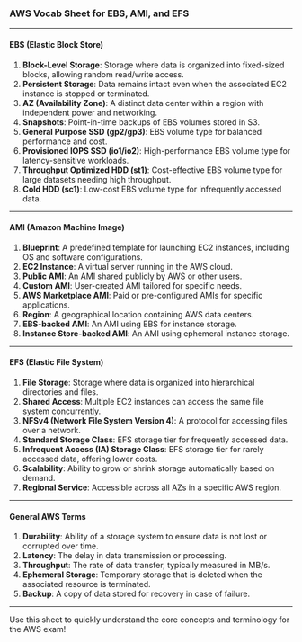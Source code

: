 ### **AWS Vocab Sheet for EBS, AMI, and EFS**

---

#### **EBS (Elastic Block Store)**
1. **Block-Level Storage**: Storage where data is organized into fixed-sized blocks, allowing random read/write access.
2. **Persistent Storage**: Data remains intact even when the associated EC2 instance is stopped or terminated.
3. **AZ (Availability Zone)**: A distinct data center within a region with independent power and networking.
4. **Snapshots**: Point-in-time backups of EBS volumes stored in S3.
5. **General Purpose SSD (gp2/gp3)**: EBS volume type for balanced performance and cost.
6. **Provisioned IOPS SSD (io1/io2)**: High-performance EBS volume type for latency-sensitive workloads.
7. **Throughput Optimized HDD (st1)**: Cost-effective EBS volume type for large datasets needing high throughput.
8. **Cold HDD (sc1)**: Low-cost EBS volume type for infrequently accessed data.

---

#### **AMI (Amazon Machine Image)**
1. **Blueprint**: A predefined template for launching EC2 instances, including OS and software configurations.
2. **EC2 Instance**: A virtual server running in the AWS cloud.
3. **Public AMI**: An AMI shared publicly by AWS or other users.
4. **Custom AMI**: User-created AMI tailored for specific needs.
5. **AWS Marketplace AMI**: Paid or pre-configured AMIs for specific applications.
6. **Region**: A geographical location containing AWS data centers.
7. **EBS-backed AMI**: An AMI using EBS for instance storage.
8. **Instance Store-backed AMI**: An AMI using ephemeral instance storage.

---

#### **EFS (Elastic File System)**
1. **File Storage**: Storage where data is organized into hierarchical directories and files.
2. **Shared Access**: Multiple EC2 instances can access the same file system concurrently.
3. **NFSv4 (Network File System Version 4)**: A protocol for accessing files over a network.
4. **Standard Storage Class**: EFS storage tier for frequently accessed data.
5. **Infrequent Access (IA) Storage Class**: EFS storage tier for rarely accessed data, offering lower costs.
6. **Scalability**: Ability to grow or shrink storage automatically based on demand.
7. **Regional Service**: Accessible across all AZs in a specific AWS region.

---

#### **General AWS Terms**
1. **Durability**: Ability of a storage system to ensure data is not lost or corrupted over time.
2. **Latency**: The delay in data transmission or processing.
3. **Throughput**: The rate of data transfer, typically measured in MB/s.
4. **Ephemeral Storage**: Temporary storage that is deleted when the associated resource is terminated.
5. **Backup**: A copy of data stored for recovery in case of failure.

---

Use this sheet to quickly understand the core concepts and terminology for the AWS exam!